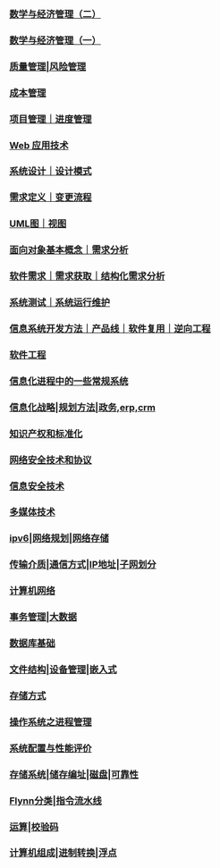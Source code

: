 ### [数学与经济管理（二）](./notes/21-05-18-1.md)

### [数学与经济管理（一）](./notes/21-05-18-0.md)

### [质量管理|风险管理](./notes/21-05-16-2.md)

### [成本管理](./notes/21-05-16-1.md)

### [项目管理｜进度管理](./notes/21-05-16-0.md)

### [Web 应用技术](./notes/21-05-13-2.md)

### [系统设计｜设计模式](./notes/21-05-13-1.md)

### [需求定义｜变更流程](./notes/21-05-13-0.md)

### [UML图｜视图](./notes/21-05-12-3.md)

### [面向对象基本概念｜需求分析](./notes/21-05-12-2.md)

### [软件需求｜需求获取｜结构化需求分析](./notes/21-05-12-1.md)

### [系统测试｜系统运行维护](./notes/21-05-12-0.md)

### [信息系统开发方法｜产品线｜软件复用｜逆向工程 ](./notes/21-05-11-0.md)

### [软件工程](./notes/21-05-10-0.md)

### [信息化进程中的一些常规系统](./notes/21-05-09-1.md)

### [信息化战略|规划方法|政务,erp,crm](./notes/21-05-09-0.md)

### [知识产权和标准化](./notes/21-05-04-2.md)

### [网络安全技术和协议](./notes/21-05-04-1.md)

### [信息安全技术](./notes/21-05-04-0.md)

### [多媒体技术](./notes/21-05-03-3.md)

### [ipv6|网络规划|网络存储](./notes/21-05-03-2.md)

### [传输介质|通信方式|IP地址|子网划分](./notes/21-05-02-1.md)

### [计算机网络](./notes/21-05-03-0.md)

### [事务管理|大数据](./notes/21-05-02-1.md)

### [数据库基础](./notes/21-05-02-0.md)

### [文件结构|设备管理|嵌入式](./notes/21-04-29-1.md)

### [存储方式](./notes/21-04-29-0.md)

### [操作系统之进程管理](./notes/21-04-17-1.md)

### [系统配置与性能评价](./notes/21-04-17-0.md)

### [存储系统|储存编址|磁盘|可靠性](./notes/21-04-16-1.md)

### [Flynn分类|指令流水线](./notes/21-04-16-0.md)

### [运算|校验码](./notes/21-04-15.md)

### [计算机组成|进制转换|浮点](./notes/21-04-12.md)

